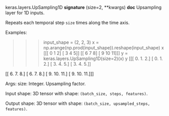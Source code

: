 keras.layers.UpSampling1D
__signature__
(size=2, **kwargs)
__doc__
Upsampling layer for 1D inputs.

Repeats each temporal step `size` times along the time axis.

Examples:

>>> input_shape = (2, 2, 3)
>>> x = np.arange(np.prod(input_shape)).reshape(input_shape)
>>> x
[[[ 0  1  2]
  [ 3  4  5]]
 [[ 6  7  8]
  [ 9 10 11]]]
>>> y = keras.layers.UpSampling1D(size=2)(x)
>>> y
[[[ 0.  1.  2.]
  [ 0.  1.  2.]
  [ 3.  4.  5.]
  [ 3.  4.  5.]]

 [[ 6.  7.  8.]
  [ 6.  7.  8.]
  [ 9. 10. 11.]
  [ 9. 10. 11.]]]

Args:
    size: Integer. Upsampling factor.

Input shape:
    3D tensor with shape: `(batch_size, steps, features)`.

Output shape:
    3D tensor with shape: `(batch_size, upsampled_steps, features)`.

